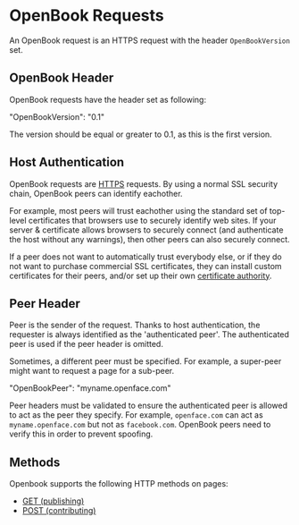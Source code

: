 # OpenBook Requests

An OpenBook request is an HTTPS request with the header `OpenBookVersion` set.

## OpenBook Header

OpenBook requests have the header set as following:

  "OpenBookVersion": "0.1"

The version should be equal or greater to 0.1, as this is the first version.

## Host Authentication

OpenBook requests are [HTTPS](http://en.wikipedia.org/wiki/HTTP_Secure) requests. By using a normal SSL security chain, OpenBook peers can identify eachother.

For example, most peers will trust eachother using the standard set of top-level certificates that browsers use to securely identify web sites. If your server & certificate allows browsers to securely connect (and authenticate the host without any warnings), then other peers can also securely connect.

If a peer does not want to automatically trust everybody else, or if they do not want to purchase commercial SSL certificates, they can install custom certificates for their peers, and/or set up their own [certificate authority](http://en.wikipedia.org/wiki/Certificate_authority).

## Peer Header

Peer is the sender of the request. Thanks to host authentication, the requester is always identified as the 'authenticated peer'. The authenticated peer is used if the peer header is omitted.

Sometimes, a different peer must be specified. For example, a super-peer might want to request a page for a sub-peer.

  "OpenBookPeer": "myname.openface.com"

Peer headers must be validated to ensure the authenticated peer is allowed to act as the peer they specify. For example, `openface.com` can act as `myname.openface.com` but not as `facebook.com`. OpenBook peers need to verify this in order to prevent spoofing.

## Methods

Openbook supports the following HTTP methods on pages:

- [GET (publishing)](Getting.md)
- [POST (contributing)](Posting.md)